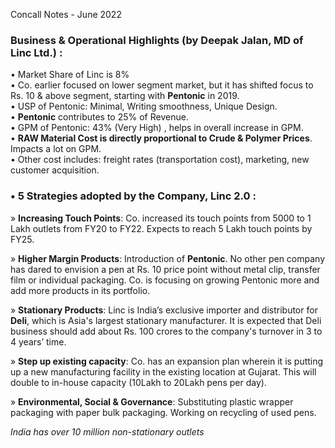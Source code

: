 
Concall Notes - June 2022

### Business & Operational Highlights (by Deepak Jalan, MD of Linc Ltd.) :
•	Market Share of Linc is 8%  
•	Co. earlier focused on lower segment market, but it has shifted focus to Rs. 10 & above segment, starting with **Pentonic** in 2019.  
•	USP of Pentonic: Minimal, Writing smoothness, Unique Design.  
•	**Pentonic** contributes to 25% of Revenue.   
•	GPM of Pentonic: 43% (Very High)  , helps in overall increase in GPM.  
•	**RAW Material Cost is directly proportional to Crude & Polymer Prices**. Impacts a lot on GPM.  
•	Other cost includes: freight rates (transportation cost), marketing, new customer acquisition.  
  
### •	5 Strategies adopted by the Company, Linc 2.0 :  
  
»	**Increasing Touch Points**: Co. increased its touch points from 5000 to 1 Lakh outlets from FY20 to FY22. Expects to reach 5 Lakh touch points by FY25.  
  
»	**Higher Margin Products**: Introduction of **Pentonic**. No other pen company has dared to envision a pen at Rs. 10 price point without metal clip, transfer film or individual packaging. Co. is focusing on growing Pentonic more and add more products in its portfolio.
  
»	**Stationary Products**: Linc is India’s exclusive importer and distributor for **Deli**, which is Asia's largest stationary manufacturer. It is expected that Deli business should add about Rs. 100 crores to the company's turnover in 3 to 4 years’ time.  
  
»	**Step up existing capacity**: Co. has an expansion plan wherein it is putting up a new manufacturing facility in the existing location at Gujarat. This will double to in-house capacity (10Lakh to 20Lakh pens per day).
  
»	**Environmental, Social & Governance**: Substituting plastic wrapper packaging with paper bulk packaging. Working on recycling of used pens.   
  


_India has over 10 million non-stationary outlets_
